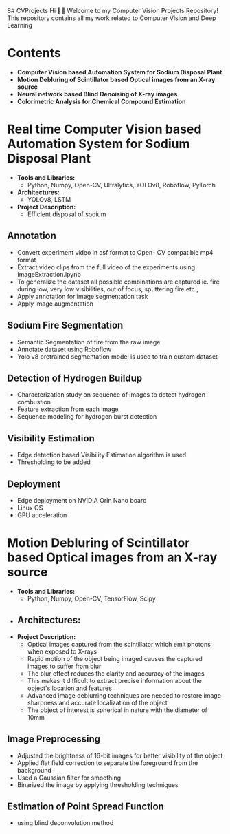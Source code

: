 8# CVProjects
Hi 👋🏾 Welcome to my Computer Vision Projects Repository! This repository contains all my work related to Computer Vision and Deep Learning

# Contents
- **Computer Vision based Automation System for Sodium Disposal Plant**
- **Motion Debluring of Scintillator based Optical images from an X-ray source**
- **Neural network based Blind Denoising of X-ray images**
- **Colorimetric Analysis for Chemical Compound Estimation**

# Real time Computer Vision based Automation System for Sodium Disposal Plant
- **Tools and Libraries:**
  - Python, Numpy, Open-CV, Ultralytics, YOLOv8, Roboflow, PyTorch
- **Architectures:**
  - YOLOv8, LSTM
- **Project Description:**
  - Efficient disposal of sodium
## Annotation 
- Convert experiment video in asf format to Open- CV compatible mp4 format 
- Extract video clips from the full video of the experiments using ImageExtraction.ipynb
- To generalize the dataset all possible combinations are captured ie. fire during low, very low visibilities, out of focus, sputtering fire etc.,
- Apply annotation for image segmentation task
- Apply image augmentation
## Sodium Fire Segmentation
- Semantic Segmentation of fire from the raw image
- Annotate dataset using Roboflow
- Yolo v8 pretrained segmentation model is used to train custom dataset

## Detection of Hydrogen Buildup
- Characterization study on sequence of images to detect hydrogen combustion
- Feature extraction from each image
- Sequence modeling for hydrogen burst detection


## Visibility Estimation
- Edge detection based Visibility Estimation algorithm is used
- Thresholding to be added

## Deployment 
- Edge deployment on NVIDIA Orin Nano board
- Linux OS
- GPU acceleration 

# Motion Debluring of Scintillator based Optical images from an X-ray source
- **Tools and Libraries:**
  - Python, Numpy, Open-CV, TensorFlow, Scipy
- **Architectures:**
  - 
- **Project Description:**
  - Optical images captured from the scintillator which emit photons when exposed to X-rays
  - Rapid motion of the object being imaged causes the captured images to suffer from blur
  - The blur effect reduces the clarity and accuracy of the images
  - This makes it difficult to extract precise information about the object's location and features
  - Advanced image deblurring techniques are needed to restore image sharpness and accurate localization of the object
  - The object of interest is spherical in nature with the diameter of 10mm

## Image Preprocessing
- Adjusted the brightness of 16-bit images for better visibility of the object
- Applied flat field correction to separate the foreground from the background
- Used a Gaussian filter for smoothing
- Binarized the image by applying thresholding techniques
  
## Estimation of Point Spread Function
- using blind deconvolution method
